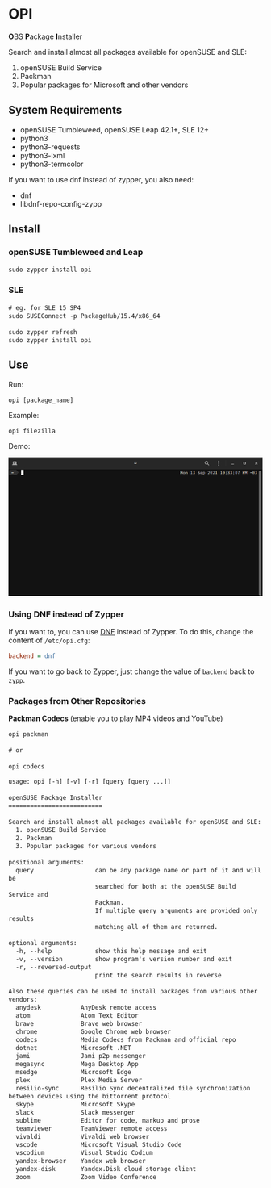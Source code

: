 # OPI

**O**BS **P**ackage **I**nstaller

Search and install almost all packages available for openSUSE and SLE:

1. openSUSE Build Service
2. Packman
3. Popular packages for Microsoft and other vendors

## System Requirements

- openSUSE Tumbleweed, openSUSE Leap 42.1+, SLE 12+
- python3
- python3-requests
- python3-lxml
- python3-termcolor

If you want to use dnf instead of zypper, you also need:
- dnf
- libdnf-repo-config-zypp

## Install

### openSUSE Tumbleweed and Leap

```
sudo zypper install opi
```

### SLE

```
# eg. for SLE 15 SP4
sudo SUSEConnect -p PackageHub/15.4/x86_64

sudo zypper refresh
sudo zypper install opi
```

## Use

Run:

```
opi [package_name]
```

Example:
```
opi filezilla
```

Demo:

![Screenshot](demo.gif)

### Using DNF instead of Zypper
If you want to, you can use [DNF](https://en.opensuse.org/SDB:DNF) instead of Zypper.
To do this, change the content of `/etc/opi.cfg`:

```cfg
backend = dnf
```

If you want to go back to Zypper, just change the value of `backend` back to `zypp`.

### Packages from Other Repositories

**Packman Codecs** (enable you to play MP4 videos and YouTube)

```
opi packman

# or

opi codecs
```

```
usage: opi [-h] [-v] [-r] [query [query ...]]

openSUSE Package Installer
==========================

Search and install almost all packages available for openSUSE and SLE:
  1. openSUSE Build Service
  2. Packman
  3. Popular packages for various vendors

positional arguments:
  query                 can be any package name or part of it and will be
                        searched for both at the openSUSE Build Service and
                        Packman.
                        If multiple query arguments are provided only results
                        matching all of them are returned.

optional arguments:
  -h, --help            show this help message and exit
  -v, --version         show program's version number and exit
  -r, --reversed-output
                        print the search results in reverse

Also these queries can be used to install packages from various other vendors:
  anydesk           AnyDesk remote access
  atom              Atom Text Editor
  brave             Brave web browser
  chrome            Google Chrome web browser
  codecs            Media Codecs from Packman and official repo
  dotnet            Microsoft .NET
  jami              Jami p2p messenger
  megasync          Mega Desktop App
  msedge            Microsoft Edge
  plex              Plex Media Server
  resilio-sync      Resilio Sync decentralized file synchronization between devices using the bittorrent protocol
  skype             Microsoft Skype
  slack             Slack messenger
  sublime           Editor for code, markup and prose
  teamviewer        TeamViewer remote access
  vivaldi           Vivaldi web browser
  vscode            Microsoft Visual Studio Code
  vscodium          Visual Studio Codium
  yandex-browser    Yandex web browser
  yandex-disk       Yandex.Disk cloud storage client
  zoom              Zoom Video Conference
```
